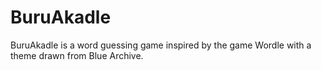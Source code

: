 # BuruAkadle

BuruAkadle is a word guessing game inspired by the game Wordle with a theme drawn from Blue Archive.
